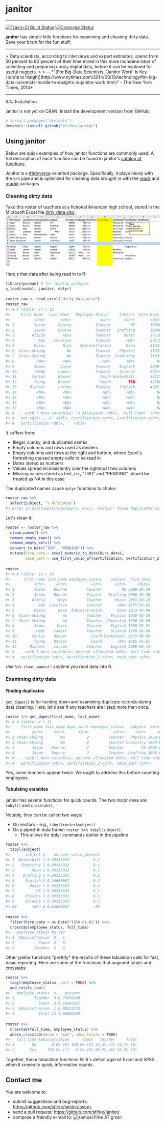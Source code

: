 <!-- README.md is generated from README.Rmd. Please edit that file -->
janitor
=======

------------------------------------------------------------------------

[![Travis-CI Build Status](https://travis-ci.org/sfirke/janitor.svg?branch=master)](https://travis-ci.org/sfirke/janitor) [![Coverage Status](https://img.shields.io/codecov/c/github/sfirke/janitor/master.svg)](https://codecov.io/github/sfirke/janitor?branch=master)

**janitor** has simple little functions for examining and cleaning dirty data. Save your brain for the fun stuff.

<hr/>
> Data scientists, according to interviews and expert estimates, spend from 50 percent to 80 percent of their time mired in this more mundane labor of collecting and preparing unruly digital data, before it can be explored for useful nuggets.
>
> -- *"[For Big-Data Scientists, 'Janitor Work' Is Key Hurdle to Insight](http://www.nytimes.com/2014/08/18/technology/for-big-data-scientists-hurdle-to-insights-is-janitor-work.html)" - The New York Times, 2014*

<hr/>
### Installation

janitor is not yet on CRAN. Install the development version from GitHub:

``` r
# install.packages("devtools")
devtools::install_github("sfirke/janitor")
```

Using janitor
-------------

Below are quick examples of how janitor functions are commonly used. A full description of each function can be found in janitor's [catalog of functions](https://github.com/sfirke/janitor/blob/master/vignettes/introduction.md).

Janitor is a [\#tidyverse](https://github.com/hadley/tidyverse/blob/master/vignettes/manifesto.Rmd)-oriented package. Specifically, it plays nicely with the `%>%` pipe and is optimized for cleaning data brought in with the [readr](https://github.com/hadley/readr) and [readxl](https://github.com/hadley/readxl) packages.

### Cleaning dirty data

Take this roster of teachers at a fictional American high school, stored in the Microsoft Excel file [dirty\_data.xlsx](https://github.com/sfirke/janitor/blob/master/dirty_data.xlsx): ![All kinds of dirty.](dirty_data.PNG)

Here's that data after being read in to R:

``` r
library(pacman) # for loading packages
p_load(readxl, janitor, dplyr)

roster_raw <- read_excel("dirty_data.xlsx")
roster_raw
#> # A tibble: 17 × 12
#>    `First Name` `Last Name` `Employee Status`    Subject `Hire Date`
#>           <chr>       <chr>             <chr>      <chr>       <dbl>
#> 1         Jason      Bourne           Teacher         PE       39690
#> 2         Jason      Bourne           Teacher   Drafting       39690
#> 3        Alicia        Keys           Teacher      Music       37118
#> 4           Ada    Lovelace           Teacher       <NA>       27515
#> 5         Desus        Nice    Administration       Dean       41431
#> 6  Chien-Shiung          Wu           Teacher    Physics       11037
#> 7  Chien-Shiung          Wu           Teacher  Chemistry       11037
#> 8          <NA>        <NA>              <NA>       <NA>          NA
#> 9         James       Joyce           Teacher    English       32994
#> 10         Hedy      Lamarr           Teacher    Science       27919
#> 11       Carlos      Boozer             Coach Basketball       42221
#> 12        Young      Boozer             Coach        TBD       34700
#> 13      Micheal      Larsen           Teacher    English       40071
#> 14         <NA>        <NA>              <NA>       <NA>          NA
#> 15         <NA>        <NA>              <NA>       <NA>          NA
#> 16         <NA>        <NA>              <NA>       <NA>          NA
#> 17         <NA>        <NA>              <NA>       <NA>          NA
#> # ... with 7 more variables: `% Allocated` <dbl>, `Full time?` <chr>, `do
#> #   not edit! --->` <dbl>, Certification <chr>, Certification <chr>,
#> #   Certification <dbl>, `` <dttm>
```

It suffers from:

-   Illegal, clunky, and duplicated names
-   Empty columns and rows used as dividers
-   Empty columns and rows at the right and bottom, where Excel's formatting caused empty cells to be read in
-   Dates stored as numbers
-   Values spread inconsistently over the rightmost two columns
-   Missing values stored as text, i.e., "TBD" and "PENDING" should be treated as NA in this case

The duplicated names cause `dplyr` functions to choke:

``` r
roster_raw %>%
  select(Subject, `% Allocated`)
#> Error in eval(substitute(expr), envir, enclos): found duplicated column name: Certification, Certification
```

Let's clean it:

``` r
roster <- roster_raw %>%
  clean_names() %>%
  remove_empty_rows() %>%
  remove_empty_cols() %>%
  convert_to_NA(c("TBD", "PENDING")) %>%
  mutate(hire_date = excel_numeric_to_date(hire_date),
         main_cert = use_first_valid_of(certification, certification_2))

roster
#> # A tibble: 12 × 10
#>      first_name last_name employee_status    subject  hire_date
#>           <chr>     <chr>           <chr>      <chr>     <date>
#> 1         Jason    Bourne         Teacher         PE 2008-08-30
#> 2         Jason    Bourne         Teacher   Drafting 2008-08-30
#> 3        Alicia      Keys         Teacher      Music 2001-08-15
#> 4           Ada  Lovelace         Teacher       <NA> 1975-05-01
#> 5         Desus      Nice  Administration       Dean 2013-06-06
#> 6  Chien-Shiung        Wu         Teacher    Physics 1930-03-20
#> 7  Chien-Shiung        Wu         Teacher  Chemistry 1930-03-20
#> 8         James     Joyce         Teacher    English 1990-05-01
#> 9          Hedy    Lamarr         Teacher    Science 1976-06-08
#> 10       Carlos    Boozer           Coach Basketball 2015-08-05
#> 11        Young    Boozer           Coach       <NA> 1995-01-01
#> 12      Micheal    Larsen         Teacher    English 2009-09-15
#> # ... with 5 more variables: percent_allocated <dbl>, full_time <chr>,
#> #   certification <chr>, certification_2 <chr>, main_cert <chr>
```

Use `%>% clean_names()` anytime you read data into R.

### Examining dirty data

#### Finding duplicates

`get_dupes()` is for hunting down and examining duplicate records during data cleaning. Here, let's see if any teachers are listed more than once:

``` r
roster %>% get_dupes(first_name, last_name)
#> # A tibble: 4 × 11
#>     first_name last_name dupe_count employee_status   subject  hire_date
#>          <chr>     <chr>      <int>           <chr>     <chr>     <date>
#> 1 Chien-Shiung        Wu          2         Teacher   Physics 1930-03-20
#> 2 Chien-Shiung        Wu          2         Teacher Chemistry 1930-03-20
#> 3        Jason    Bourne          2         Teacher        PE 2008-08-30
#> 4        Jason    Bourne          2         Teacher  Drafting 2008-08-30
#> # ... with 5 more variables: percent_allocated <dbl>, full_time <chr>,
#> #   certification <chr>, certification_2 <chr>, main_cert <chr>
```

Yes, some teachers appear twice. We ought to address this before counting employees.

#### Tabulating variables

janitor has several functions for quick counts. The two major ones are `tabyl()` and `crosstab()`.

Notably, they can be called two ways:

-   On vectors - e.g., `tabyl(roster$subject)`
-   On a piped-in data.frame: `roster %>% tabyl(subject)`.
    -   This allows for dplyr commands earlier in the pipeline

``` r
roster %>%
  tabyl(subject)
#>       subject n    percent valid_percent
#> 1  Basketball 1 0.08333333           0.1
#> 2   Chemistry 1 0.08333333           0.1
#> 3        Dean 1 0.08333333           0.1
#> 4    Drafting 1 0.08333333           0.1
#> 5     English 2 0.16666667           0.2
#> 6       Music 1 0.08333333           0.1
#> 7          PE 1 0.08333333           0.1
#> 8     Physics 1 0.08333333           0.1
#> 9     Science 1 0.08333333           0.1
#> 10       <NA> 2 0.16666667            NA

roster %>%
  filter(hire_date > as.Date("1950-01-01")) %>%
  crosstab(employee_status, full_time)
#>   employee_status No Yes
#> 1  Administration  0   1
#> 2           Coach  2   0
#> 3         Teacher  3   4
```

Other janitor functions "prettify" the results of these tabulation calls for fast, basic reporting. Here are some of the functions that augment tabyls and crosstabs:

``` r
roster %>%
  tabyl(employee_status, sort = TRUE) %>%
  add_totals_row()
#>   employee_status  n    percent
#> 1         Teacher  9 0.75000000
#> 2           Coach  2 0.16666667
#> 3  Administration  1 0.08333333
#> 4           Total 12 1.00000000

roster %>%
  crosstab(full_time, employee_status) %>%
  adorn_crosstab(denom = "col", show_totals = TRUE)
#>   full_time Administration      Coach   Teacher     Total
#> 1        No       0.0% (0) 100.0% (2) 33.3% (3) 41.7% (5)
#> 2       Yes     100.0% (1)   0.0% (0) 66.7% (6) 58.3% (7)
```

Together, these tabulation functions fill R's deficit against Excel and SPSS when it comes to quick, informative counts.

Contact me
----------

You are welcome to:

-   submit suggestions and bug-reports: <https://github.com/sfirke/janitor/issues>
-   send a pull request: <https://github.com/sfirke/janitor/>
-   compose a friendly e-mail to: <img src = "http://samfirke.com/wp-content/uploads/2016/07/email_address_whitespace_top.png" alt = "samuel.firke AT gmail" width = "210"/>
